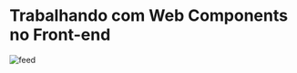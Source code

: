 <h1>Trabalhando com Web Components no Front-end</h1>

![feed](https://github.com/Tarcilalves/angula-webComponents/assets/107896645/1a870cca-4cd2-4c73-866b-fe90bae2b856)
